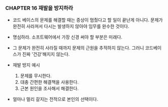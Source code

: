 ### CHAPTER 16 재발을 방지하라 

- 코드 베이스의 문제를 해결할 때는 증상이 멈췄다고 할 일이 끝난게 아니다. 
문제가 완전히 사라져서 다시는 발생하지 않아야 임무를 완수한 것이다. 

- 명심하라. 소프트웨어에서 가장 신경 써야 할 부분은 미래다. 
- 그 문제가 완전히 사라질 때까지 문제의 근원을 추적하지 않는다. 그러니 코드베이스가 진짜 '건강'해지지 않는다. 
- 재발 방지 예시 
    1. 문제를 무시한다. 
    2. 대충 간편한 해결책을 사용한다. 
    3. 근본 원인을 조사해서 해결한다. 
    
- 얼마나 멀리 갈지는 전적으로 본인의 선택이다. 
